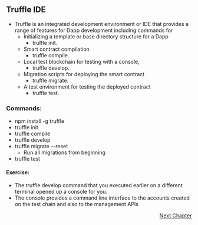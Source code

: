 ## Truffle IDE

- Truffle is an integrated development environment or IDE that provides a range of features for Dapp development including commands for
	- Initializing a template or base directory structure for a Dapp 
		- truffle init. 
	- Smart contract compilation 
		- truffle compile. 
	- Local test blockchain for testing with a console, 
		- truffle develop. 
	- Migration scripts for deploying the smart contract 
		- truffle migrate. 
	- A test environment for testing the deployed contract 
		- truffle test. 

### Commands:
- npm install -g truffle
- truffle init
- truffle compile
- truffle develop
- truffle migrate --reset
  - Run all migrations from beginning
- truffle test

#### Exercise:
- The truffle develop command that you executed earlier on a different terminal opened up a console for you. 
- The console provides a command line interface to the accounts created on the test chain and also to the management APIs

<p align="right">
   <a href="./3.2.2 TDD.md">Next Chapter</a>
</p>
